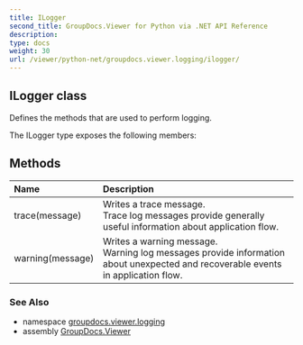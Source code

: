 ```yaml
---
title: ILogger
second_title: GroupDocs.Viewer for Python via .NET API Reference
description: 
type: docs
weight: 30
url: /viewer/python-net/groupdocs.viewer.logging/ilogger/
---
```


## ILogger class

Defines the methods that are used to perform logging.

The ILogger type exposes the following members:
## Methods
| Name | Description |
| :- | :- |
|trace(message)|Writes a trace message.<br/>            Trace log messages provide generally useful information about application flow.|
|warning(message)|Writes a warning message.<br/>            Warning log messages provide information about unexpected and recoverable events in application flow.|

### See Also

* namespace [groupdocs.viewer.logging](/viewer/python-net/groupdocs.viewer.logging/)
* assembly [GroupDocs.Viewer](/viewer/python-net/)

